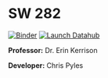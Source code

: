 # SW 282

[![Binder](https://mybinder.org/badge_logo.svg)](https://mybinder.org/v2/gh/ds-modules/SW-282/master)
[![Launch Datahub](https://img.shields.io/badge/Launch-UCB%20Datahub-blue.svg)](http://datahub.berkeley.edu/user-redirect/interact?account=ds-modules&repo=SW-282&branch=master&path=.)


**Professor:** Dr. Erin Kerrison


**Developer:** Chris Pyles
